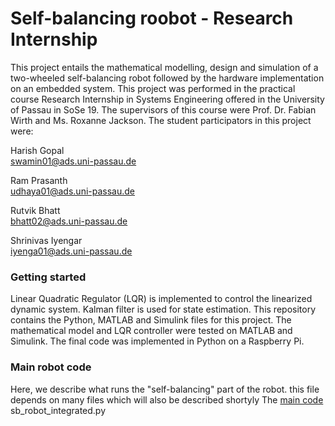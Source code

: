 # Self-balancing roobot - Research Internship

This project entails the mathematical modelling, design and simulation of a two-wheeled self-balancing robot followed by the hardware implementation on an embedded system. This project was performed in the practical course Research Internship in Systems Engineering offered in the University of Passau in SoSe 19.
The supervisors of this course were Prof. Dr. Fabian Wirth and Ms. Roxanne Jackson.
The student participators in this project were:  

Harish Gopal  
swamin01@ads.uni-passau.de
  
Ram Prasanth  
udhaya01@ads.uni-passau.de
  
Rutvik Bhatt  
bhatt02@ads.uni-passau.de
  
Shrinivas Iyengar  
iyenga01@ads.uni-passau.de

### Getting started
Linear Quadratic Regulator (LQR) is implemented to control the linearized dynamic system. Kalman filter is used for state estimation.
This repository contains the Python, MATLAB and Simulink files for this project. The mathematical model and LQR controller were tested on MATLAB and Simulink. The final code was implemented in Python on a Raspberry Pi. 

### Main robot code
Here, we describe what runs the "self-balancing" part of the robot. 
this file depends on many files which will also be described shortyly
The [main code](/sb_robot_integrated.py)
sb_robot_integrated.py 
